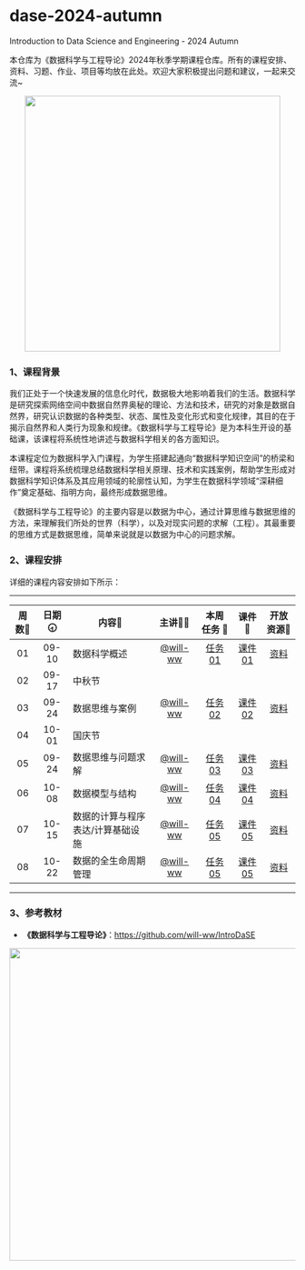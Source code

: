 # dase-2024-autumn
Introduction to Data Science and Engineering - 2024 Autumn

本仓库为《数据科学与工程导论》2024年秋季学期课程仓库。所有的课程安排、资料、习题、作业、项目等均放在此处。欢迎大家积极提出问题和建议，一起来交流~

<div align=center>
<img src="https://github.com/X-lab2017/ds-2023-autumn/assets/15010826/4d17645c-b064-4331-8565-ebd2de2cb113" width="450px">
</div>

### 1、课程背景

我们正处于一个快速发展的信息化时代，数据极大地影响着我们的生活。数据科学是研究探索网络空间中数据自然界奥秘的理论、方法和技术，研究的对象是数据自然界，研究认识数据的各种类型、状态、属性及变化形式和变化规律，其目的在于揭示自然界和人类行为现象和规律。《数据科学与工程导论》是为本科生开设的基础课，该课程将系统性地讲述与数据科学相关的各方面知识。

本课程定位为数据科学入门课程，为学生搭建起通向“数据科学知识空间”的桥梁和纽带。课程将系统梳理总结数据科学相关原理、技术和实践案例，帮助学生形成对数据科学知识体系及其应用领域的轮廓性认知，为学生在数据科学领域“深耕细作”奠定基础、指明方向，最终形成数据思维。

《数据科学与工程导论》的主要内容是以数据为中心，通过计算思维与数据思维的方法，来理解我们所处的世界（科学），以及对现实问题的求解（工程）。其最重要的思维方式是数据思维，简单来说就是以数据为中心的问题求解。

### 2、课程安排

详细的课程内容安排如下所示：

---


| 周数📆 | 日期🕣 | 内容📒 | 主讲💂‍♂️ | 本周任务 📌| 课件📘 |开放资源📂 |
| :----: | :----: | ------ | :----------------------------------------: | :-----------------------------------------------------: | :--------------------------------------------------------------------------------: | :-------------------------------------------------------------: |
| 01 | 09-10 | 数据科学概述 | [@will-ww](https://github.com/will-ww) | [任务01](https://github.com/X-lab2017/dase-2024-autumn/issues/2) |[课件01](https://github.com/X-lab2017/dase-2024-autumn/blob/main/lecture01/01%20%E7%BB%AA%E8%AE%BA%E4%B8%8E%E8%AF%BE%E7%A8%8B%E4%BB%8B%E7%BB%8D.pdf)| [资料](https://github.com/X-lab2017/dase-2024-autumn/tree/main/recourse) |
| 02 | 09-17 | 中秋节 | | | | |
| 03 | 09-24 | 数据思维与案例 | [@will-ww](https://github.com/will-ww) | [任务02](https://github.com/X-lab2017/dase-2024-autumn/issues/8) |[课件02](https://github.com/X-lab2017/dase-2024-autumn/blob/main/lecture02/绪论.pdf)| [资料](https://github.com/X-lab2017/dase-2024-autumn/tree/main/recourse) |
| 04 | 10-01 | 国庆节 | | | | |
| 05 | 09-24 | 数据思维与问题求解 | [@will-ww](https://github.com/will-ww) | [任务03](https://github.com/X-lab2017/dase-2024-autumn/issues/15) |[课件03](https://github.com/X-lab2017/dase-2024-autumn/tree/main/lecture03)| [资料](https://github.com/X-lab2017/dase-2024-autumn/tree/main/recourse) |
| 06 | 10-08 | 数据模型与结构 |[@will-ww](https://github.com/will-ww) | [任务04](https://github.com/X-lab2017/dase-2024-autumn/issues/15)|[课件04](https://github.com/X-lab2017/dase-2024-autumn/tree/main/lecture03) |[资料](https://github.com/X-lab2017/dase-2024-autumn/tree/main/recourse) |
| 07 | 10-15 | 数据的计算与程序表达/计算基础设施 | [@will-ww](https://github.com/will-ww) | [任务05](https://github.com/X-lab2017/dase-2024-autumn/issues/19) | [课件05](https://github.com/X-lab2017/dase-2024-autumn/tree/main/lecture04) | [资料](https://github.com/X-lab2017/dase-2024-autumn/tree/main/recourse) |
| 08 | 10-22 | 数据的全生命周期管理 | [@will-ww](https://github.com/will-ww) | [任务05](https://github.com/X-lab2017/dase-2024-autumn/issues/22) | [课件05](https://github.com/X-lab2017/dase-2024-autumn/tree/main/lecture05) | [资料](https://github.com/X-lab2017/dase-2024-autumn/tree/main/recourse) |
---


### 3、参考教材

- **《数据科学与工程导论》**：https://github.com/will-ww/IntroDaSE

<div align=center>
<img src="https://github.com/X-lab2017/ds-2023-autumn/assets/15010826/10aa5862-d514-493b-a119-fb40d9f17499" width="550px">
</div>

